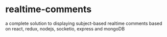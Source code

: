 # realtime-comments
a complete solution to displaying subject-based realtime comments based on react, redux, nodejs, socketio, express and mongoDB
